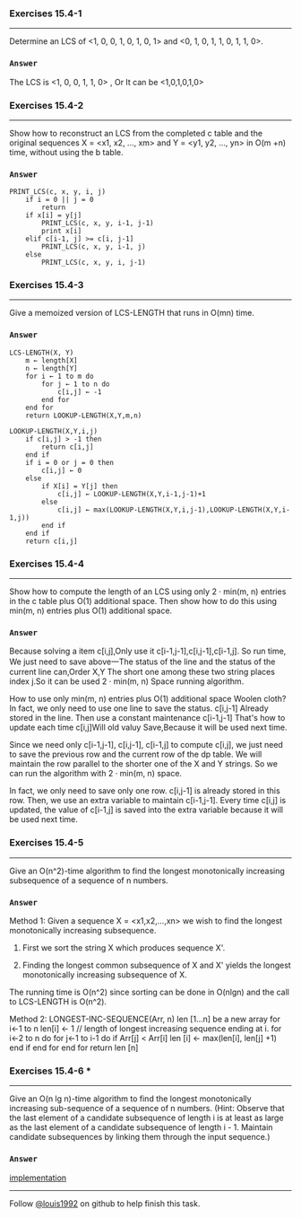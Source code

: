 ### Exercises 15.4-1
***
Determine an LCS of <1, 0, 0, 1, 0, 1, 0, 1> and <0, 1, 0, 1, 1, 0, 1, 1, 0>.

### `Answer`
The LCS is <1, 0, 0, 1, 1, 0> , Or It can be <1,0,1,0,1,0>



### Exercises 15.4-2
***
Show how to reconstruct an LCS from the completed c table and the original sequences X =
<x1, x2, ..., xm> and Y = <y1, y2, ..., yn> in O(m +n) time, without using the b table.

### `Answer`

	PRINT_LCS(c, x, y, i, j)
		if i = 0 || j = 0
			return
		if x[i] = y[j]
			PRINT_LCS(c, x, y, i-1, j-1)
			print x[i]
		elif c[i-1, j] >= c[i, j-1]
			PRINT_LCS(c, x, y, i-1, j)
		else
			PRINT_LCS(c, x, y, i, j-1)

### Exercises 15.4-3
***
Give a memoized version of LCS-LENGTH that runs in O(mn) time.

### `Answer`

	LCS-LENGTH(X, Y)
		m ← length[X]
		n ← length[Y]
		for i ← 1 to m do
			for j ← 1 to n do
				c[i,j] ← -1
			end for
		end for
		return LOOKUP-LENGTH(X,Y,m,n)
		
	LOOKUP-LENGTH(X,Y,i,j)
		if c[i,j] > -1 then
			return c[i,j]
		end if
		if i = 0 or j = 0 then
			c[i,j] ← 0
		else
			if X[i] = Y[j] then
				c[i,j] ← LOOKUP-LENGTH(X,Y,i-1,j-1)+1
			else
				c[i,j] ← max(LOOKUP-LENGTH(X,Y,i,j-1),LOOKUP-LENGTH(X,Y,i-1,j))
			end if
		end if
		return c[i,j]
		
### Exercises 15.4-4
***
Show how to compute the length of an LCS using only 2 · min(m, n) entries in the c table plus O(1) additional space. Then show how to do this using min(m, n) entries plus O(1) additional space.

### `Answer`
Because solving a item c[i,j],Only use it c[i-1,j-1],c[i,j-1],c[i-1,j]. So run time, We just need to save above一The status of the line and the status of the current line can,Order X,Y The short one among these two string places index j.So it can be used 2 · min(m, n) Space running algorithm.

How to use only min(m, n) entries plus O(1) additional space Woolen cloth? In fact, we only need to use one line to save the status. c[i,j-1] Already stored in the line. Then use a constant maintenance c[i-1,j-1] That's how to update each time c[i,j]Will old valuy Save,Because it will be used next time.
			
Since we need only c[i-1,j-1], c[i,j-1], c[i-1,j] to compute c[i,j], we just need to save the previous row and the current row of the dp table. We will maintain the row parallel to the shorter one of the X and Y strings. So we can run the algorithm with 2 · min(m, n) space.

In fact, we only need to save only one row. c[i,j-1] is already stored in this row. Then, we use an extra variable to maintain c[i-1,j-1]. Every time c[i,j] is updated, the value of c[i-1,j] is saved into the extra variable because it will be used next time.

### Exercises 15.4-5
***
Give an O(n^2)-time algorithm to find the longest monotonically increasing subsequence of a sequence of n numbers.

### `Answer`
Method 1:
Given a sequence X = <x1,x2,...,xn> we wish to find the longest monotonically increasing subsequence. 

1. First we sort the string X which produces sequence X'.

2. Finding the longest common subsequence of X and X' yields the longest monotonically increasing subsequence of X.

The running time is O(n^2) since sorting can be done in O(nlgn) and the call to LCS-LENGTH is O(n^2). 

Method 2:
	LONGEST-INC-SEQUENCE(Arr, n)
		len [1...n] be a new array
		for i←1 to n
			len[i] ← 1	// length of longest increasing sequence ending at i.
		for i←2 to n do
			for j←1 to i-1 do
				if Arr[j] < Arr[i]
					len [i] ← max(len[i], len[j] +1)
				end if
			end for
		end for
		return len [n]
		
### Exercises 15.4-6 *
***
Give an O(n lg n)-time algorithm to find the longest monotonically increasing sub-sequence of a sequence of n numbers. (Hint: Observe that the last element of a candidate subsequence of length i is at least as large as the last element of a candidate subsequence of length i - 1. Maintain candidate subsequences by linking them through the input sequence.)

### `Answer`
[implementation](./lincrs.cpp)

***
Follow [@louis1992](https://github.com/gzc) on github to help finish this task.

